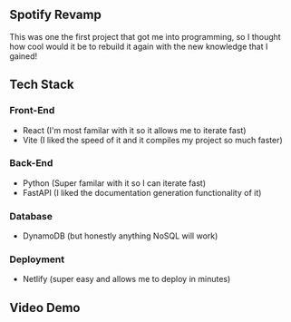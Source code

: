 ## Spotify Revamp

This was one the first project that got me into programming, so I thought how cool would it be to rebuild it again with the new knowledge that I gained!

## Tech Stack

### Front-End

- React (I'm most familar with it so it allows me to iterate fast)
- Vite (I liked the speed of it and it compiles my project so much faster)

### Back-End

- Python (Super familar with it so I can iterate fast)
- FastAPI (I liked the documentation generation functionality of it)

### Database

- DynamoDB (but honestly anything NoSQL will work)

### Deployment

- Netlify (super easy and allows me to deploy in minutes)

## Video Demo
